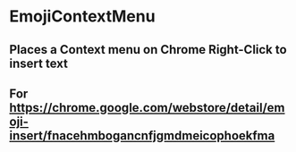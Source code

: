 # EmojiContextMenu
## Places a Context menu on Chrome Right-Click to insert text
## For https://chrome.google.com/webstore/detail/emoji-insert/fnacehmbogancnfjgmdmeicophoekfma
